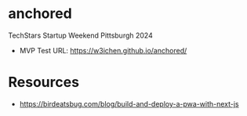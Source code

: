 # anchored

TechStars Startup Weekend Pittsburgh 2024

- MVP Test URL: https://w3ichen.github.io/anchored/

# Resources

- https://birdeatsbug.com/blog/build-and-deploy-a-pwa-with-next-js
